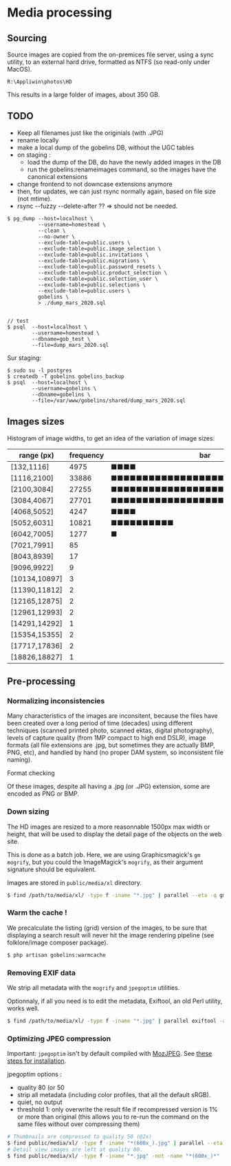# Media processing

## Sourcing

Source images are copied from the on-premices file server, using a sync utility, to an external hard drive, formatted as NTFS (so read-only under MacOS).

`R:\Appliwin\photos\HD`

This results in a large folder of images, about 350 GB.

## TODO

- Keep all filenames just like the originials (with .JPG)
- rename locally
- make a local dump of the gobelins DB, without the UGC tables
- on staging :
  - load the dump of the DB, do have the newly added images in the DB
  - run the gobelins:renameimages command, so the images have the canonical extensions
- change frontend to not downcase extensions anymore
- then, for updates, we can just rsync normally again, based on file size (not mtime).
- rsync --fuzzy --delete-after ?? => should not be needed.

```
$ pg_dump --host=localhost \
          --username=homestead \
          --clean \
          --no-owner \
          --exclude-table=public.users \
          --exclude-table=public.image_selection \
          --exclude-table=public.invitations \
          --exclude-table=public.migrations \
          --exclude-table=public.password_resets \
          --exclude-table=public.product_selection \
          --exclude-table=public.selection_user \
          --exclude-table=public.selections \
          --exclude-table=public.users \
          gobelins \
          > ./dump_mars_2020.sql


// test
$ psql  --host=localhost \
        --username=homestead \
        --dbname=gob_test \
        --file=dump_mars_2020.sql
```

Sur staging:

```
$ sudo su -l postgres
$ createdb -T gobelins gobelins_backup
$ psql  --host=localhost \
        --username=gobelins \
        --dbname=gobelins \
        --file=/var/www/gobelins/shared/dump_mars_2020.sql
```

## Images sizes

Histogram of image widths, to get an idea of the variation of image sizes:

| range (px)    | frequency | bar                            |
| ------------- | --------- | ------------------------------ |
| [132,1116]    | 4975      | ■■■■                           |
| [1116,2100]   | 33886     | ■■■■■■■■■■■■■■■■■■■■■■■■■■■■■■ |
| [2100,3084]   | 27255     | ■■■■■■■■■■■■■■■■■■■■■■■■       |
| [3084,4067]   | 27701     | ■■■■■■■■■■■■■■■■■■■■■■■■■      |
| [4068,5052]   | 4247      | ■■■■                           |
| [5052,6031]   | 10821     | ■■■■■■■■■■                     |
| [6042,7005]   | 1277      | ■                              |
| [7021,7991]   | 85        |                                |
| [8043,8939]   | 17        |                                |
| [9096,9922]   | 9         |                                |
| [10134,10897] | 3         |                                |
| [11390,11812] | 2         |                                |
| [12165,12875] | 2         |                                |
| [12961,12993] | 2         |                                |
| [14291,14292] | 1         |                                |
| [15354,15355] | 2         |                                |
| [17717,17836] | 2         |                                |
| [18826,18827] | 1         |                                |

## Pre-processing

### Normalizing inconsistencies

Many characteristics of the images are inconsitent, because the files have been created over a long period of time (decades)
using different techniques (scanned printed photo, scanned ektas, digital photography), levels of capture quality (from 1MP compact to
high end DSLR), image formats (all file extensions are .jpg, but sometimes they are actually BMP, PNG, etc), and handled by hand
(no proper DAM system, so inconsistent file naming).

Format checking

Of these images, despite all having a .jpg (or .JPG) extension, some are encoded as PNG or BMP.

### Down sizing

The HD images are resized to a more reasonnable 1500px max width or height, that will be used
to display the detail page of the objects on the web site.

This is done as a batch job. Here, we are using Graphicsmagick's `gm mogrify`, but you could
the ImageMagick's `mogrify`, as their argument signature should be equivalent.

Images are stored in `public/media/xl` directory.

```bash
$ find /path/to/media/xl/ -type f -iname "*.jpg" | parallel --eta -q gm mogrify -resize '1500x1500>' -format jpg -strip {}
```

### Warm the cache !

We precalculate the listing (grid) version of the images, to be sure that displaying a search result will
never hit the image rendering pipeline (see folklore/image composer package).

```bash
$ php artisan gobelins:warmcache
```

### Removing EXIF data

We strip all metadata with the `mogrify` and `jpegoptim` utilities.

Optionnaly, if all you need is to edit the metadata, Exiftool, an old Perl utility, works well.

```bash
$ find /path/to/media/xl/ -type f -iname "*.jpg" | parallel exiftool -all= -overwrite_original {}
```

### Optimizing JPEG compression

Important: `jpegoptim` isn't by default compiled with [MozJPEG](https://github.com/mozilla/mozjpeg).
See [these steps for installation](https://github.com/tjko/jpegoptim/issues/41#issuecomment-327498566).

jpegoptim options :

- quality 80 (or 50
- strip all metadata (including color profiles, that all the default sRGB).
- quiet, no output
- threshold 1: only overwrite the result file if recompressed version is 1% or more than original (this allows you to re-run the command on the same files without over compressing them)

```bash
# Thumbnails are compressed to quality 50 (@2x)
$ find public/media/xl/ -type f -iname "*(600x_).jpg" | parallel --eta jpegoptim -m50 -s -q -T1 {}
# Detail view images are left at quality 80.
$ find public/media/xl/ -type f -iname "*.jpg" -not -name "*(600x_)*" | parallel --eta jpegoptim -m80 -s -q -T1 {}
```
